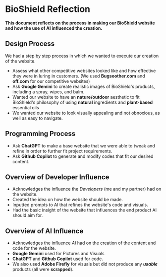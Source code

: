 # BioShield Reflection
**This document reflects on the process in making our BioShield website and how the use of AI influenced the creation.**
## Design Process
We had a step by step process in which we wanted to execute our creation of the website.
- Assess what other competitive websites looked like and how effective they were in luring in customers. (We used **Bugsoother.com** and **off.com** for our competitive websites)
- Ask **Google Gemini** to create realistic images of BioShield's products, including a spray, wipes, and balm.
- Wanted our website to have an **nature/outdoor** aesthetic to fit BioShield's philosophy of using **natural** ingredients and **plant-based** essential oils
- We wanted our website to look visually appealing and not obnoxious, as well as easy to navigate.

## Programming Process
- Ask **ChatGPT** to make a base website that we were able to tweak and refine in order to further fit project requirements.
- Ask **Github Copilot** to generate and modify codes that fit our desired content.

## Overview of Developer Influence
- Acknowledges the influence the *Developers* (me and my partner) had on the website.
- Created the idea on how the website should be made.
- Inputted prompts to AI that refines the website's code and visuals.
- Had the basic insight of the website that influences the end product AI should aim for.

## Overview of AI Influence 
- Acknowledges the influence *AI* had on the creation of the content and code for the website.
- **Google Gemini** used for Pictures and Visuals
- **ChatGPT** and **Github Copilot** used for code.
- We also used **Adobe Firefly** for visuals but did not produce any ***usable*** products (all were **scrapped**).